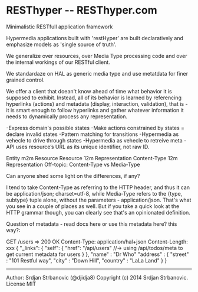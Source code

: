 RESThyper -- RESThyper.com
==========================

Minimalistic RESTfull application framework

Hypermedia applications built with 'restHyper' are built declaratively and emphasize models
as 'single source of truth'.

We generalize over resources, over Media Type processing code
and over the internal workings of our RESTful client.

We standardaze on HAL as generic media type and use metatdata for finer grained control.

We offer a client that doean't know ahead of time what behavior it is supposed to exhibit.
Instead, all of its behavior is learned by referencing hyperlinks (actions) and
metadata (display, interaction, validation), that is - it is smart enough to follow hyperlinks
and gather whatever information it needs to dynamically process any representation.

-Express domain's possible states
-Make actions constrained by states = declare invalid states
-Pattern matching for transitions
-Hypermedia as vehecle to drive through states
-Hypermedia as vehecle to retreive meta
-API uses resource’s URL as its unique identifier, not raw ID.


  Entity m2m Resource
  Resource 12m Representation
  Content-Type 12m Representation
Off-topic: Content-Type vs Media-Type

Can anyone shed some light on the differences, if any?

I tend to take Content-Type as referring to the HTTP header, and thus it can be
application/json; charset=utf-8, while Media-Type refers to the {type, subtype}
tuple alone, without the parameters - application/json. That's what you see in a
couple of places as well. But if you take a quick look at the HTTP grammar though,
you can clearly see that's an opinionated definition.



Question of metadata - read docs here or use this metadata here?
this way?:

GET /users
=>
200 OK
Content-Type: application/hal+json
Content-Length: xxx
{
  "_links": {
      "self": {
        "href": "/api/users" //-> using /api/todos/meta to get current metadata for users
      }
    },
    "name" : "Dr Who"
    "address" : {
      "street" : "101 Restful way",
      "city" : "Down Hill",
      "country" : "LaLa Land"
    }
}

-----------------------------------------------------------------------
Author: Srdjan Strbanovic (@djidja8)
Copyright (c) 2014 Srdjan Strbanovic.
License MIT
